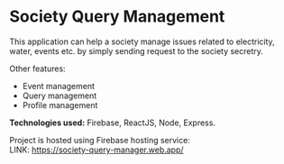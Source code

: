 # Society Query Management
This application can help a society manage issues related to electricity, water, events etc. by simply sending request to the society secretry.<br/>

Other features:
- Event management
- Query management
- Profile management

**Technologies used:**  Firebase, ReactJS, Node, Express.

Project is hosted using Firebase hosting service:<br/>
LINK: https://society-query-manager.web.app/
